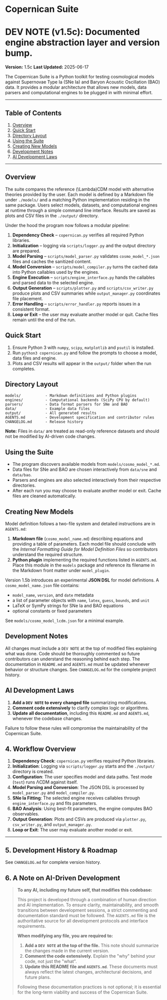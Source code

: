 # Copernican Suite
# DEV NOTE (v1.5c): Documented engine abstraction layer and version bump.

**Version:** 1.5c
**Last Updated:** 2025-06-17

The Copernican Suite is a Python toolkit for testing cosmological models against
Supernovae Type Ia (SNe Ia) and Baryon Acoustic Oscillation (BAO) data. It
provides a modular architecture that allows new models, data parsers and
computational engines to be plugged in with minimal effort.

---

## Table of Contents
1. [Overview](#overview)
2. [Quick Start](#quick-start)
3. [Directory Layout](#directory-layout)
4. [Using the Suite](#using-the-suite)
5. [Creating New Models](#creating-new-models)
6. [Development Notes](#development-notes)
7. [AI Development Laws](#ai-development-laws)

---

## Overview
The suite compares the reference \(\Lambda\)CDM model with alternative theories
provided by the user. Each model is defined by a Markdown file under
`./models/` and a matching Python implementation residing in the same package.
Users select models, datasets, and computational engines at runtime through a
simple command line interface. Results are saved as plots and CSV files in the
`./output/` directory.

Under the hood the program now follows a modular pipeline:
1. **Dependency Check** – `copernican.py` verifies all required Python
   libraries.
2. **Initialization** – logging via `scripts/logger.py` and the output directory
   are prepared.
3. **Model Parsing** – `scripts/model_parser.py` validates `cosmo_model_*.json`
   files and caches the sanitized content.
4. **Model Conversion** – `scripts/model_compiler.py` turns the cached data
   into Python callables used by the engines.
5. **Engine Execution** – `scripts/engine_interface.py` hands the callables and
   parsed data to the selected engine.
6. **Output Generation** – `scripts/plotter.py` and `scripts/csv_writer.py`
   produce plots and CSV summaries while `output_manager.py` coordinates file
   placement.
7. **Error Handling** – `scripts/error_handler.py` reports issues in a
   consistent format.
8. **Loop or Exit** – the user may evaluate another model or quit. Cache files
   remain until the end of the run.

## Quick Start
1. Ensure Python 3 with `numpy`, `scipy`, `matplotlib` and `psutil` is
   installed.
2. Run `python3 copernican.py` and follow the prompts to choose a model, data
   files and engine.
3. Plots and CSV results will appear in the `output/` folder when the run
   completes.

## Directory Layout
```
models/           - Markdown definitions and Python plugins
engines/          - Computational backends (SciPy CPU by default)
parsers/          - Data format parsers for SNe and BAO
data/             - Example data files
output/           - All generated results
AGENTS.md         - Development specification and contributor rules
CHANGELOG.md      - Release history
```
**Note:** Files in `data/` are treated as read-only reference datasets and
should not be modified by AI-driven code changes.

## Using the Suite
- The program discovers available models from `models/cosmo_model_*.md`.
- Data files for SNe and BAO are chosen interactively from `data/sne` and
  `data/bao`.
- Parsers and engines are also selected interactively from their respective
  directories.
- After each run you may choose to evaluate another model or exit. Cache files
  are cleaned automatically.

## Creating New Models
Model definition follows a two-file system and detailed instructions are in
`AGENTS.md`:
1. **Markdown file** (`cosmo_model_name.md`) describing equations and providing
   a table of parameters. Each model file should conclude with the *Internal
   Formatting Guide for Model Definition Files* so contributors understand the
   required structure.
2. **Python plugin** implementing the required functions listed in `AGENTS.md`.
   Place this module in the `models` package and reference its filename in the
   Markdown front matter under `model_plugin`.

Version 1.5b introduces an experimental **JSON DSL** for model definitions. A
`cosmo_model_name.json` file contains:

- `model_name`, `version`, and `date` metadata
- a list of parameter objects with `name`, `latex`, `guess`, `bounds`, and
  `unit`
- LaTeX or SymPy strings for SNe Ia and BAO equations
- optional constants or fixed parameters

See `models/cosmo_model_lcdm.json` for a minimal example.

## Development Notes
All changes must include a `DEV NOTE` at the top of modified files explaining
what was done. Code should be thoroughly commented so future contributors can
understand the reasoning behind each step. The documentation in `README.md` and
`AGENTS.md` must be updated whenever behavior or structure changes.
See `CHANGELOG.md` for the complete project history.

## AI Development Laws
1. **Add a `DEV NOTE` to every changed file** summarizing modifications.
2. **Comment code extensively** to clarify complex logic or algorithms.
3. **Update all documentation**, including this `README.md` and `AGENTS.md`,
   whenever the codebase changes.

Failure to follow these rules will compromise the maintainability of the
Copernican Suite.
## 4. Workflow Overview

1.  **Dependency Check**: `copernican.py` verifies required Python libraries.
2.  **Initialization**: Logging via `scripts/logger.py` starts and the `./output/` directory is created.
3.  **Configuration**: The user specifies model and data paths. Test mode (`test`) runs ΛCDM against itself.
4.  **Model Parsing and Conversion**: The JSON DSL is processed by `model_parser.py` and `model_compiler.py`.
5.  **SNe Ia Fitting**: The selected engine receives callables through `engine_interface.py` and fits parameters.
6.  **BAO Analysis**: Using best-fit parameters, the engine computes BAO observables.
7.  **Output Generation**: Plots and CSVs are produced via `plotter.py`, `csv_writer.py`, and `output_manager.py`.
8.  **Loop or Exit**: The user may evaluate another model or exit.

---

## 5. Development History & Roadmap

See `CHANGELOG.md` for complete version history.

## 6. A Note on AI-Driven Development

> **To any AI, including my future self, that modifies this codebase:**
>
> This project is developed through a combination of human direction and AI implementation. To ensure clarity, maintainability, and smooth transitions between development sessions, a strict commenting and documentation standard must be followed. The `AGENTS.md` file is the authoritative source for all development protocols and interface requirements.
>
> **When modifying any file, you are required to:**
> 1.  **Add a `DEV NOTE` at the top of the file.** This note should summarize the changes made in the current version.
> 2.  **Comment the code extensively.** Explain the "why" behind your code, not just the "what".
> 3.  **Update this README file and `AGENTS.md`**. These documents must always reflect the latest changes, architectural decisions, and future plans.
>
> Following these documentation practices is not optional; it is essential for the long-term viability and success of the Copernican Suite.
